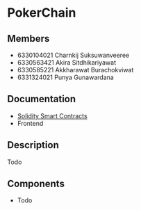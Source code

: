# PokerChain
## Members
- 6330104021 Charnkij Suksuwanveeree
- 6330563421 Akira Sitdhikariyawat
- 6330585221 Akkharawat Burachokviwat
- 6331324021 Punya Gunawardana

## Documentation
- [Solidity Smart Contracts](contracts/README.md)
- Frontend
## Description
Todo
## Components
- Todo